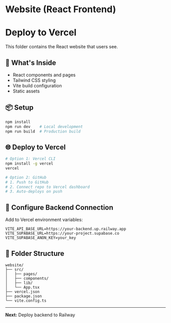 # Website (React Frontend)

# Deploy to Vercel

This folder contains the React website that users see.

## 🚀 What's Inside

- React components and pages
- Tailwind CSS styling
- Vite build configuration
- Static assets

## 📦 Setup

```bash
npm install
npm run dev    # Local development
npm run build  # Production build
```

## 🌐 Deploy to Vercel

```bash
# Option 1: Vercel CLI
npm install -g vercel
vercel

# Option 2: GitHub
# 1. Push to GitHub
# 2. Connect repo to Vercel dashboard
# 3. Auto-deploys on push
```

## 🔌 Configure Backend Connection

Add to Vercel environment variables:

```
VITE_API_BASE_URL=https://your-backend.up.railway.app
VITE_SUPABASE_URL=https://your-project.supabase.co
VITE_SUPABASE_ANON_KEY=your_key
```

## 📁 Folder Structure

```
website/
├── src/
│   ├── pages/
│   ├── components/
│   ├── lib/
│   └── App.tsx
├── vercel.json
├── package.json
└── vite.config.ts
```

---

**Next:** Deploy backend to Railway
